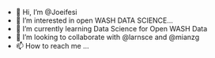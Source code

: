 - 👋 Hi, I’m @Joeifesi
- 👀 I’m interested in open WASH DATA SCIENCE...
- 🌱 I’m currently learning Data Science for Open WASH Data
- 💞️ I’m looking to collaborate with @larnsce and @mianzg
- 📫 How to reach me ...

<!---
Joeifesi/Joeifesi is a ✨ special ✨ repository because its `README.md` (this file) appears on your GitHub profile.
You can click the Preview link to take a look at your changes.
--->
